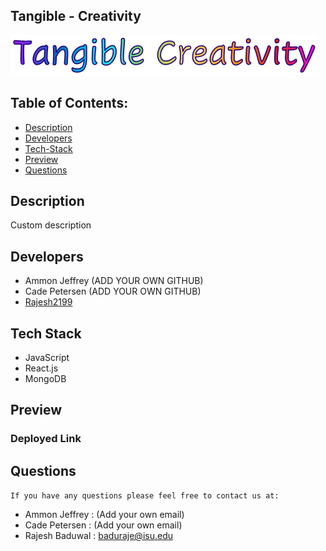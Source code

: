 ## Tangible - Creativity
 

![TangibleCreativity](./client/public/pictures/TangibleStraightLetters.png)


## Table of Contents:
- [Description](#description)
- [Developers](#developers)
- [Tech-Stack](#tech-stack)
- [Preview](#preview)
- [Questions](#questions)

## Description
Custom description

## Developers 
- Ammon Jeffrey (ADD YOUR OWN GITHUB)
- Cade Petersen (ADD YOUR OWN GITHUB)
- [Rajesh2199](https://github.com/Rajesh2199) 


## Tech Stack 
- JavaScript
- React.js
- MongoDB


## Preview


### Deployed Link


## Questions
``If you have any questions please feel free to contact us at:``
- Ammon Jeffrey  : (Add your own email)
- Cade Petersen  : (Add your own email)
- Rajesh Baduwal : baduraje@isu.edu
